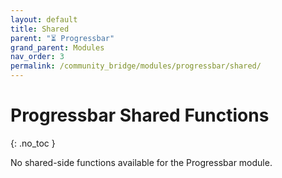 ```yaml
---
layout: default
title: Shared
parent: "⏳ Progressbar"
grand_parent: Modules
nav_order: 3
permalink: /community_bridge/modules/progressbar/shared/
---
```


# Progressbar Shared Functions
{: .no_toc }

No shared-side functions available for the Progressbar module.